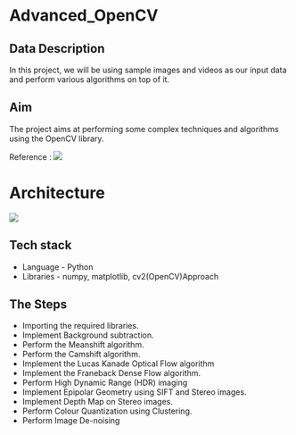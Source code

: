 # Advanced_OpenCV
## Data Description
In this project, we will be using sample images and videos as our input data and
perform various algorithms on top of it.

## Aim

The project aims at performing some complex techniques and algorithms using the
OpenCV library.

Reference : ![]("https://docs.google.com/presentation/d/1ZZr1MprzRldQK7jMQO7wU9HNfT7N2wRC/edit?usp=sharing&ouid=103900385293526721845&rtpof=true&sd=true")

# Architecture 

![]("img.png")

## Tech stack
* Language - Python
* Libraries - numpy, matplotlib, cv2(OpenCV)Approach

## The Steps 

* Importing the required libraries.
* Implement Background subtraction.
* Perform the Meanshift algorithm.
* Perform the Camshift algorithm.
* Implement the Lucas Kanade Optical Flow algorithm
* Implement the Franeback Dense Flow algorithm.
* Perform High Dynamic Range (HDR) imaging
* Implement Epipolar Geometry using SIFT and Stereo images.
* Implement Depth Map on Stereo images.
* Perform Colour Quantization using Clustering.
* Perform Image De-noising